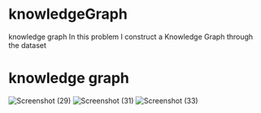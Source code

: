 # knowledgeGraph
knowledge graph
In this problem I construct a Knowledge Graph through the dataset

# knowledge graph
![Screenshot (29)](https://user-images.githubusercontent.com/113005805/191959328-1f4208c2-d1b3-47cb-8ba6-1c6fb2c80b13.png)
![Screenshot (31)](https://user-images.githubusercontent.com/113005805/191959910-0fe6d214-9b8e-457e-a062-656654a01a68.png)
![Screenshot (33)](https://user-images.githubusercontent.com/113005805/191960266-819e1877-5011-4b33-b5cc-0741a596bcf7.png)



